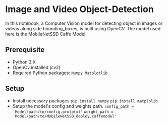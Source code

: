 # Image and Video Object-Detection
In this notebook, a Computer Vision model for detecting object in images or videos along side bounding_boxes, is built using OpenCV. The model used here is the MobileNetSSD Caffe Model.

## Prerequisite
* Python 3.X
* OpenCv installed (cv2)
* Required Python packages: `Numpy Matplotlib`

## Setup
* Install necessary packages
  `pip install numpy`
  `pip install matplolib`
* Setup the model's config and weights path.
  `config_path = 'Model/path/to/config.prototxt'`
  `weight_path = 'Model/path/to/MobileNetSSD_deploy.caffemodel'`
